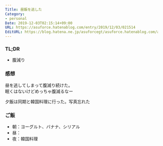 ```yaml
---
Title: 昼飯を逃した
Category:
- personal
Date: 2019-12-03T02:15:14+09:00
URL: https://asuforce.hatenablog.com/entry/2019/12/03/021514
EditURL: https://blog.hatena.ne.jp/asuforcegt/asuforce.hatenablog.com/atom/entry/26006613475325142
---
```


### TL;DR

- 腹減り

###  感想

昼を逃してしまって腹減り続けた。  
眠くはないけどめっちゃ腹減るなー

夕飯は同期と韓国料理に行った。写真忘れた

### ご飯

- 朝：ヨーグルト、バナナ、シリアル
- 昼：
- 夜：韓国料理
